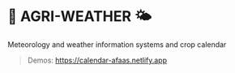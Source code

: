 # :corn: **AGRI-WEATHER**  :sun_behind_small_cloud:
Meteorology and weather information systems and crop calendar <addr>
> Demos: https://calendar-afaas.netlify.app

